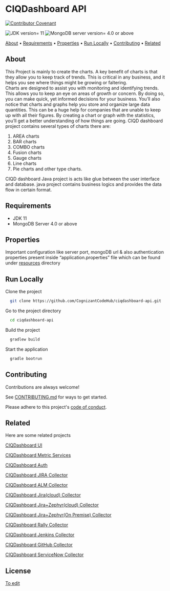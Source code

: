 
# CIQDashboard API

[![Contributor Covenant](https://img.shields.io/badge/Contributor%20Covenant-2.1-4baaaa.svg?style=flat-square)](CODE_OF_CONDUCT.md)

![JDK version= 11](https://img.shields.io/badge/JDK-11-brightgreen?style=flat-square)
![MongoDB server version= 4.0 or above](https://img.shields.io/badge/MongoDB_Server-4.0_or_above-brightgreen?style=flat-square)

[About](#about) • [Requirements](#requirements) • [Properties](#properties) • [Run Locally](#run-locally) • [Contributing](#contributing) • [Related](#related)

## About
This Project is mainly to create the charts.
A key benefit of charts is that they allow you to keep track of trends. This is critical in any business, and it helps you see where things might be growing or faltering.  
Charts are designed to assist you with monitoring and identifying trends. This allows you to keep an eye on areas of growth or concern. By doing so, you can make quick, yet informed decisions for your business.
You’ll also notice that charts and graphs help you store and organize large data quantities. This can be a huge help for companies that are unable to keep up with all their figures. By creating a chart or graph with the statistics, you’ll get a better understanding of how things are going.
CIQD dashboard project contains several types of charts there are:
<ol>
  <li>AREA charts</li>
  <li>BAR charts</li>
  <li>COMBO charts</li>
  <li>Fusion charts</li>
  <li>Gauge charts</li>
  <li>Line charts</li>
  <li>Pie charts and other type charts.</li>
</ol>
CIQD dashboard Java project is acts like glue between the user interface and database. java project contains business logics and provides the data flow in certain format.

## Requirements

- JDK 11
- MongoDB Server 4.0 or above

## Properties

Important configuration like server port, mongoDB url & also authentication properties present inside “application.properties” file which can be found under [resources](src/main/resources) directory

## Run Locally

Clone the project

```bash
  git clone https://github.com/CognizantCodeHub/ciqdashboard-api.git
```

Go to the project directory

```bash
  cd ciqdashboard-api
```

Build the project

```bash
  gradlew build
```

Start the application

```bash
  gradle bootrun
```

## Contributing

Contributions are always welcome!

See [CONTRIBUTING.md](CONTRIBUTING.md) for ways to get started.

Please adhere to this project's [code of conduct](CODE_OF_CONDUCT.md).

## Related

Here are some related projects

[CIQDashboard UI](https://github.com/CognizantCodeHub/ciqdashboard-ui)

[CIQDashboard Metric Services](https://github.com/CognizantCodeHub/ciqdashboard-metric-services)

[CIQDashboard Auth](https://github.com/CognizantCodeHub/ciqdashboard-auth)

[CIQDashboard JIRA Collector](https://github.com/CognizantCodeHub/ciqdashboard-collector-jira)

[CIQDashboard ALM Collector](https://github.com/CognizantCodeHub/ciqdashboard-collector-alm)

[CIQDashboard Jira(cloud) Collector](https://github.com/CognizantCodeHub/IPR000025_ciqdashboard-collector-jira-cloud)

[CIQDashboard Jira+Zephyr(cloud) Collector](https://github.com/CognizantCodeHub/ciqdashboard-collector-jira-zephyr-cloud)

[CIQDashboard Jira+Zephyr(On Premise) Collector](https://github.com/CognizantCodeHub/ciqdashboard-collector-jira-zephyr)

[CIQDashboard Rally Collector](https://github.com/CognizantCodeHub/ciqdashboard-collector-rally)

[CIQDashboard Jenkins Collector](https://github.com/CognizantCodeHub/ciqdashboard-collector-jenkins)

[CIQDashboard GitHub Collector](https://github.com/CognizantCodeHub/ciqdashboard-collector-github)

[CIQDashboard ServiceNow Collector](https://github.com/CognizantCodeHub/IPR000025_ciqdashboard-collector-servicenow)

## License

[To edit](https://choosealicense.com/licenses/)